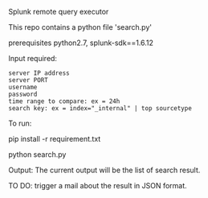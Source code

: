 Splunk remote query executor

This repo contains a python file 'search.py'

prerequisites python2.7, splunk-sdk==1.6.12

Input required:
    
    server IP address
    server PORT
    username
    password
    time range to compare: ex = 24h
    search key: ex = index="_internal" | top sourcetype


To run:

pip install -r requirement.txt

python search.py


Output: 
    The current output will be the list of search result.


TO DO: trigger a mail about the result in JSON format.